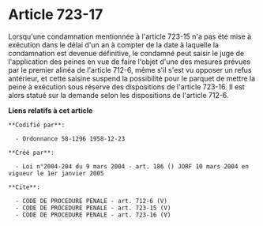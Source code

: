 # Article 723-17

Lorsqu'une condamnation mentionnée à l'article 723-15 n'a pas été mise à exécution dans le délai d'un an à compter de la date
à laquelle la condamnation est devenue définitive, le condamné peut saisir le juge de l'application des peines en vue de
faire l'objet d'une des mesures prévues par le premier alinéa de l'article 712-6, même s'il s'est vu opposer un refus
antérieur, et cette saisine suspend la possibilité pour le parquet de mettre la peine à exécution sous réserve des
dispositions de l'article 723-16. Il est alors statué sur la demande selon les dispositions de l'article 712-6.

**Liens relatifs à cet article**

	**Codifié par**:

	  - Ordonnance 58-1296 1958-12-23

	**Créé par**:

	  - Loi n°2004-204 du 9 mars 2004 - art. 186 () JORF 10 mars 2004 en vigueur le 1er janvier 2005

	**Cite**:

	  - CODE DE PROCEDURE PENALE - art. 712-6 (V)
	  - CODE DE PROCEDURE PENALE - art. 723-15 (V)
	  - CODE DE PROCEDURE PENALE - art. 723-16 (V)
